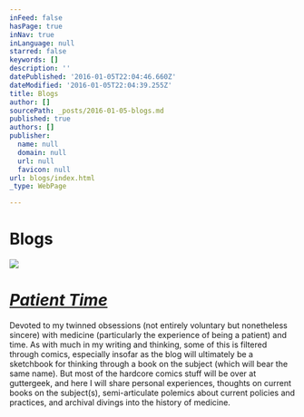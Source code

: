```yaml
---
inFeed: false
hasPage: true
inNav: true
inLanguage: null
starred: false
keywords: []
description: ''
datePublished: '2016-01-05T22:04:46.660Z'
dateModified: '2016-01-05T22:04:39.255Z'
title: Blogs
author: []
sourcePath: _posts/2016-01-05-blogs.md
published: true
authors: []
publisher:
  name: null
  domain: null
  url: null
  favicon: null
url: blogs/index.html
_type: WebPage

---
```

# Blogs
![](https://s3-us-west-2.amazonaws.com/the-grid-img/p/d8fe66055a3bf1e754a2a20e9323606c29fc4d2e.jpg)

# _[Patient Time][0]_

Devoted to my twinned obsessions (not entirely voluntary but nonetheless sincere) with medicine (particularly the experience of being a patient) and time. As with much in my writing and thinking, some of this is filtered through comics, especially insofar as the blog will ultimately be a sketchbook for thinking through a book on the subject (which will bear the same name). But most of the hardcore comics stuff will be over at guttergeek, and here I will share personal experiences, thoughts on current books on the subject(s), semi-articulate polemics about current policies and practices, and archival divings into the history of medicine.

[0]: http://patienttime.typed.com/